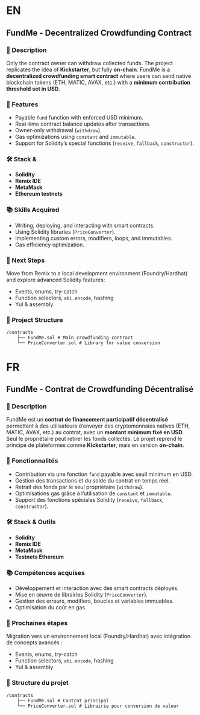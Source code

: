 # EN

## FundMe - Decentralized Crowdfunding Contract

### 🚀 Description
Only the contract owner can withdraw collected funds. The project replicates the idea of **Kickstarter**, but fully **on-chain**.
FundMe is a **decentralized crowdfunding smart contract** where users can send native blockchain tokens (ETH, MATIC, AVAX, etc.) with a **minimum contribution threshold set in USD**.  

### 🔑 Features
- Payable `fund` function with enforced USD minimum.
- Real-time contract balance updates after transactions.
- Owner-only withdrawal (`withdraw`).
- Gas optimizations using `constant` and `immutable`.
- Support for Solidity’s special functions (`receive`, `fallback`, `constructor`).

### 🛠️ Stack & 
- **Solidity**
- **Remix IDE**
- **MetaMask**
- **Ethereum testnets**

### 📚 Skills Acquired
- Writing, deploying, and interacting with smart contracts.
- Using Solidity libraries (`PriceConverter`).
- Implementing custom errors, modifiers, loops, and immutables.
- Gas efficiency optimization.

### 📌 Next Steps
Move from Remix to a local development environment (Foundry/Hardhat) and explore advanced Solidity features:  
- Events, enums, try-catch
- Function selectors, `abi.encode`, hashing
- Yul & assembly

### 📂 Project Structure

    /contracts
        ├── FundMe.sol # Main crowdfunding contract
        └── PriceConverter.sol # Library for value conversion



# FR

## FundMe - Contrat de Crowdfunding Décentralisé

### 🚀 Description
FundMe est un **contrat de financement participatif décentralisé** permettant à des utilisateurs d’envoyer des cryptomonnaies natives (ETH, MATIC, AVAX, etc.) au contrat, avec un **montant minimum fixé en USD**.  
Seul le propriétaire peut retirer les fonds collectés. Le projet reprend le principe de plateformes comme **Kickstarter**, mais en version **on-chain**.

### 🔑 Fonctionnalités
- Contribution via une fonction `fund` payable avec seuil minimum en USD.
- Gestion des transactions et du solde du contrat en temps réel.
- Retrait des fonds par le seul propriétaire (`withdraw`).
- Optimisations gas grâce à l’utilisation de `constant` et `immutable`.
- Support des fonctions spéciales Solidity (`receive`, `fallback`, `constructor`).

### 🛠️ Stack & Outils
- **Solidity**
- **Remix IDE**
- **MetaMask**
- **Testnets Ethereum**

### 📚 Compétences acquises
- Développement et interaction avec des smart contracts déployés.
- Mise en œuvre de librairies Solidity (`PriceConverter`).
- Gestion des erreurs, modifiers, boucles et variables immuables.
- Optimisation du coût en gas.

### 📌 Prochaines étapes
Migration vers un environnement local (Foundry/Hardhat) avec intégration de concepts avancés :
- Events, enums, try-catch
- Function selectors, `abi.encode`, hashing
- Yul & assembly

### 📂 Structure du projet

    /contracts
        ├── FundMe.sol # Contrat principal
        └── PriceConverter.sol # Librairie pour conversion de valeur
